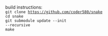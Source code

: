 build instructions:<br>
  <code>git clone https://github.com/coder580/snake</code><br>
  <code>cd snake</code><br>
  <code>git submodule update --init --recursive</code><br>
  <code>make</code><br>
  
